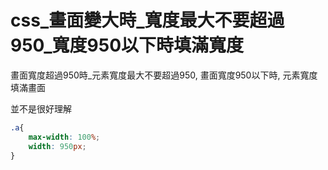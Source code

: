 # css_畫面變大時_寬度最大不要超過950_寬度950以下時填滿寬度

畫面寬度超過950時_元素寬度最大不要超過950,
畫面寬度950以下時, 元素寬度填滿畫面


並不是很好理解
```css
.a{
    max-width: 100%;
    width: 950px;
}
```

